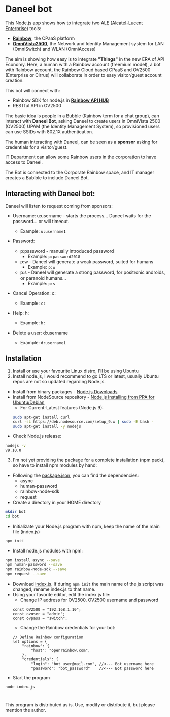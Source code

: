 # Daneel bot

This Node.js app shows how to integrate two ALE ([Alcatel-Lucent Enterprise](https://www.al-enterprise.com/)) tools:
- [**Rainbow**](https://www.openrainbow.com/), the CPaaS platform
- [**OmniVista2500**](https://www.al-enterprise.com/en/products/network-management-security/omnivista-2500-network-management-system), the Network and Identity Management system for LAN (OmniSwitch) and WLAN (OmniAccess)

The aim is showing how easy is to integrate **"Things"** in the new ERA of API Economy. Here, a human with a Rainbow account (freemium model), a bot with Rainbow account, the Rainbow Cloud based CPaaS and OV2500 (Enterprise or Cirrus) will collaborate in order to easy visitor/guest account creation.

This bot will connect with:
- Rainbow SDK for node.js in [**Rainbow API HUB**](https://api.openrainbow.com/#/)
- RESTful API in OV2500

The basic idea is people in a Bubble (Rainbow term for a chat group), can interact with **Daneel Bot**, asking Daneel to create users in OmniVista 2500 (OV2500) UPAM (the Identity Management System), so provisioned users can use SSIDs with 802.1X authentication.

The human interacting with Daneel, can be seen as a **sponsor** asking for credentials for a visitor/guest.

IT Department can allow some Rainbow users in the corporation to have access to Daneel.

The Bot is connected to the Corporate Rainbow space, and IT manager creates a Bublble to include Daneel Bot.

## Interacting with Daneel bot:

Daneel will listen to request coming from sponsors:

- Username: u:username - starts the process... Daneel waits for the password... or will timeout.
  - Example: `u:username1`

- Password: 
  - p:password - manually introduced password
    - Example: `p:password2018`
  - p:w - Daneel will generate a weak password, suited for humans
    - Example: `p:w`
  - p:s - Daneel will generate a strong password, for positronic androids, or paranoid humans...
    - Example: `p:s`

- Cancel Operation: c:
  - Example: `c:`

- Help: h:
  - Example: `h:`

- Delete a user: d:username
  - Example: `d:username1`

## Installation

1. Install or use your favourite Linux distro, I'll be using Ubuntu
2. Install node.js, I would recommend to go LTS or latest, usually Ubuntu repos are not so updated regarding Node.js.
  - Install from binary packages - [Node.js Downloads](https://nodejs.org/en/download/)
  - Install from NodeSource repository - [Node.js Installing from PPA for Ubuntu/Debian](https://nodejs.org/en/download/package-manager/#debian-and-ubuntu-based-linux-distributions)
    * For Current-Latest features (Node.js 9):
    ```bash
    sudo apt-get install curl
    curl -sL https://deb.nodesource.com/setup_9.x | sudo -E bash -
    sudo apt-get install -y nodejs
    ```
  - Check Node.js release:
  ```bash
  nodejs -v
  v9.10.0
  ```
3. I'm not yet providing the package for a complete installation (npm pack), so have to install npm modules by hand:
  - Following the [package.json](https://github.com/jarasanz/rainbow-ov2500/blob/master/package.json), you can find the dependencies:
    - async
    - human-password
    - rainbow-node-sdk
    - request
  - Create a directory in your HOME directory
  ```bash
  mkdir bot
  cd bot
  ```
  - Initializate your Node.js program with npm, keep the name of the main file (index.js)
  ```bash
  npm init
  ```
  - Install node.js modules with npm:
  ```bash
  npm install async --save
  npm human-password --save
  npm rainbow-node-sdk --save
  npm request --save
  ```
  - Download [index.js](https://github.com/jarasanz/rainbow-ov2500/blob/master/index.js). If during ```npm init``` the main name of the js script was changed, rename index.js to that name.
  - Using your favorite editor, edit the index.js file:
    - Change IP address for OV2500, OV2500 username and password
    ```node
    const OV2500 = "192.168.1.10";
    const ovuser = "admin";
    const ovpass = "switch";
    ```
    - Change the Rainbow credentials for your bot:
    ```node
    // Define Rainbow configuration
    let options = {
        "rainbow": {
            "host": "openrainbow.com",     
        },
        "credentials": {
            "login": "bot_user@mail.com", //<--- Bot username here
            "password": "bot_password"    //<--- Bot password here
    ```
  - Start the program
  ```bash
  node index.js
  ```

# 
This program is distributed as is. Use, modify or distribute it, but please mention the author.
